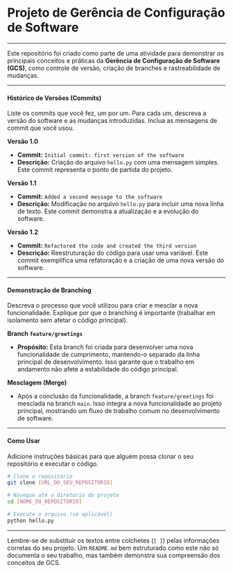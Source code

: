 # Projeto de Gerência de Configuração de Software

-----

Este repositório foi criado como parte de uma atividade para demonstrar os principais conceitos e práticas da **Gerência de Configuração de Software (GCS)**, como controle de versão, criação de branches e rastreabilidade de mudanças.

-----

#### **Histórico de Versões (Commits)**

Liste os commits que você fez, um por um. Para cada um, descreva a versão do software e as mudanças introduzidas. Inclua as mensagens de commit que você usou.

**Versão 1.0**

  - **Commit:** `Initial commit: first version of the software`
  - **Descrição:** Criação do arquivo `hello.py` com uma mensagem simples. Este commit representa o ponto de partida do projeto.

**Versão 1.1**

  - **Commit:** `Added a second message to the software`
  - **Descrição:** Modificação no arquivo `hello.py` para incluir uma nova linha de texto. Este commit demonstra a atualização e a evolução do software.

**Versão 1.2**

  - **Commit:** `Refactored the code and created the third version`
  - **Descrição:** Reestruturação do código para usar uma variável. Este commit exemplifica uma refatoração e a criação de uma nova versão do software.

-----

#### **Demonstração de Branching**

Descreva o processo que você utilizou para criar e mesclar a nova funcionalidade. Explique por que o branching é importante (trabalhar em isolamento sem afetar o código principal).

**Branch `feature/greetings`**

  - **Propósito:** Esta branch foi criada para desenvolver uma nova funcionalidade de cumprimento, mantendo-o separado da linha principal de desenvolvimento. Isso garante que o trabalho em andamento não afete a estabilidade do código principal.

**Mesclagem (Merge)**

  - Após a conclusão da funcionalidade, a branch `feature/greetings` foi mesclada na branch `main`. Isso integra a nova funcionalidade ao projeto principal, mostrando um fluxo de trabalho comum no desenvolvimento de software.

-----

#### **Como Usar**

Adicione instruções básicas para que alguém possa clonar o seu repositório e executar o código.

```bash
# Clone o repositório
git clone [URL_DO_SEU_REPOSITORIO]

# Navegue até o diretório do projeto
cd [NOME_DO_REPOSITORIO]

# Execute o arquivo (se aplicável)
python hello.py
```

-----

Lembre-se de substituir os textos entre colchetes (`[ ]`) pelas informações corretas do seu projeto. Um `README.md` bem estruturado como este não só documenta o seu trabalho, mas também demonstra sua compreensão dos conceitos de GCS.
